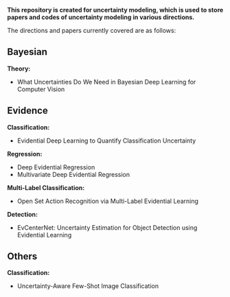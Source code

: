 **This repository is created for uncertainty modeling, which is used to store papers and codes of uncertainty modeling in various directions.**

The directions and papers currently covered are as follows:

## Bayesian

**Theory:**

- What Uncertainties Do We Need in Bayesian Deep Learning for Computer Vision

## Evidence

**Classification:**

- Evidential Deep Learning to Quantify Classification Uncertainty

**Regression:**

- Deep Evidential Regression
- Multivariate Deep Evidential Regression

**Multi-Label Classification:**

- Open Set Action Recognition via Multi-Label Evidential Learning

**Detection:**

- EvCenterNet: Uncertainty Estimation for Object Detection using Evidential Learning

## Others

**Classification:**

- Uncertainty-Aware Few-Shot Image Classification